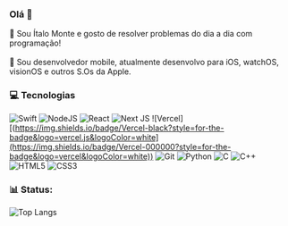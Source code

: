 ### Olá 👋

:milky_way: Sou Ítalo Monte e gosto de resolver problemas do dia a dia com programação!<br/><br/>
📱 Sou desenvolvedor mobile, atualmente desenvolvo para iOS, watchOS, visionOS e outros S.Os da Apple. 

### 💻 Tecnologias

![Swift](https://img.shields.io/badge/swift-F54A2A?style=for-the-badge&logo=swift&logoColor=white)
![NodeJS](https://img.shields.io/badge/node.js-6DA55F?style=for-the-badge&logo=node.js&logoColor=white)
![React](https://img.shields.io/badge/react-%2320232a.svg?style=for-the-badge&logo=react&logoColor=%2361DAFB)
![Next JS](https://img.shields.io/badge/Next-black?style=for-the-badge&logo=next.js&logoColor=white)
![Vercel][(https://img.shields.io/badge/Vercel-black?style=for-the-badge&logo=vercel.js&logoColor=white](https://img.shields.io/badge/Vercel-000000?style=for-the-badge&logo=vercel&logoColor=white))
![Git](https://img.shields.io/badge/git-%23F05033.svg?style=for-the-badge&logo=git&logoColor=white)
![Python](https://img.shields.io/badge/python-3670A0?style=for-the-badge&logo=python&logoColor=ffdd54)
![C](https://img.shields.io/badge/c-%2300599C.svg?style=for-the-badge&logo=c&logoColor=white)
![C++](https://img.shields.io/badge/C%2B%2B-00599C?style=for-the-badge&logo=c%2B%2B&logoColor=white)
![HTML5](https://img.shields.io/badge/HTML5-E34F26?style=for-the-badge&logo=html5&logoColor=white)
![CSS3](https://img.shields.io/badge/css3-%231572B6.svg?style=for-the-badge&logo=css3&logoColor=white) 

### 📊 Status:

![Top Langs](https://github-readme-stats.vercel.app/api/top-langs/?username=italomonte&layout=compact&theme=radical) 
